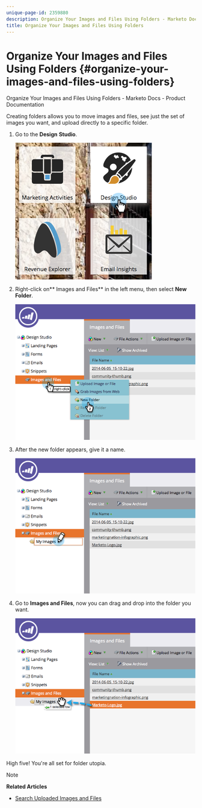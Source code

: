 ```yaml
---
unique-page-id: 2359880
description: Organize Your Images and Files Using Folders - Marketo Docs - Product Documentation
title: Organize Your Images and Files Using Folders
---
```


# Organize Your Images and Files Using Folders {#organize-your-images-and-files-using-folders}

Organize Your Images and Files Using Folders - Marketo Docs - Product Documentation

Creating folders allows you to move images and files, see just the set of images you want, and upload directly to a specific folder.

1. Go to the **Design** **Studio**.

   ![](assets/designstudio-7.png)

1. Right-click on** Images and Files** in the left menu, then select **New Folder**.

   ![](assets/image2014-9-16-11-3a25-3a45.png)

1. After the new folder appears, give it a name.

   ![](assets/image2014-9-16-11-3a25-3a53.png)

1. Go to **Images and Files**, now you can drag and drop into the folder you want.

   ![](assets/image2014-9-16-11-3a26-3a0.png)

High five! You're all set for folder utopia.

>[!NOTE]
>
>**Related Articles**
>
>* [Search Uploaded Images and Files](search-uploaded-images-and-files.md)
>

